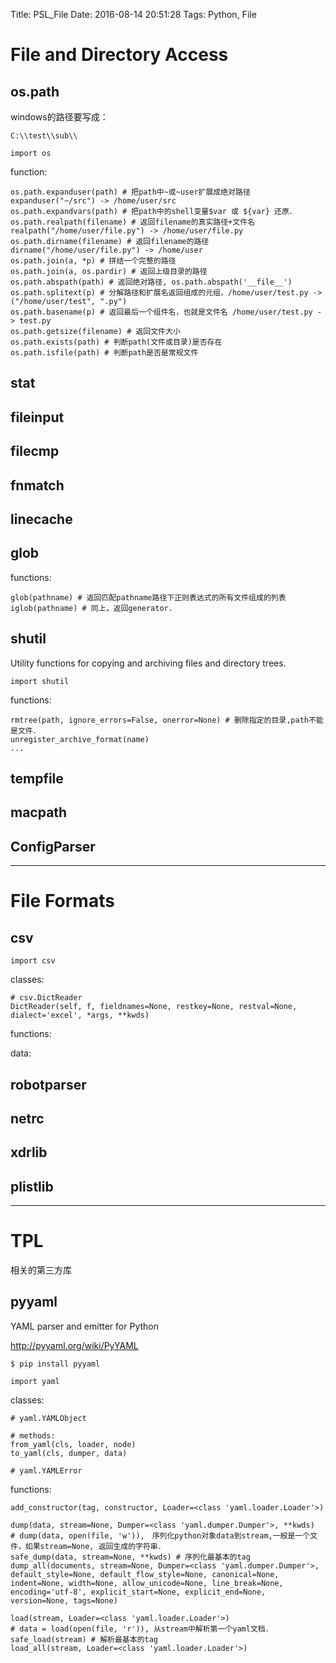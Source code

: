 Title: PSL_File
Date: 2016-08-14 20:51:28
Tags: Python, File



# File and Directory Access

## os.path

windows的路径要写成：

    C:\\test\\sub\\

    import os

function:

    os.path.expanduser(path) # 把path中~或~user扩展成绝对路径 expanduser("~/src") -> /home/user/src
    os.path.expandvars(path) # 把path中的shell变量$var 或 ${var} 还原．
    os.path.realpath(filename) # 返回filename的真实路径+文件名 realpath("/home/user/file.py") -> /home/user/file.py
    os.path.dirname(filename) # 返回filename的路径 dirname("/home/user/file.py") -> /home/user
    os.path.join(a, *p) # 拼结一个完整的路径　
    os.path.join(a, os.pardir) # 返回上级目录的路径
    os.path.abspath(path) # 返回绝对路径, os.path.abspath('__file__')
    os.path.splitext(p) # 分解路径和扩展名返回组成的元组，/home/user/test.py -> ("/home/user/test", ".py")
    os.path.basename(p) # 返回最后一个组件名，也就是文件名 /home/user/test.py -> test.py
    os.path.getsize(filename) # 返回文件大小
    os.path.exists(path) # 判断path(文件或目录)是否存在
    os.path.isfile(path) # 判断path是否是常规文件

## stat

## fileinput

## filecmp

## fnmatch

## linecache

## glob

functions:

    glob(pathname) # 返回匹配pathname路径下正则表达式的所有文件组成的列表
    iglob(pathname) # 同上，返回generator.

## shutil

Utility functions for copying and archiving files and directory trees.

    import shutil

functions:

    rmtree(path, ignore_errors=False, onerror=None) # 删除指定的目录,path不能是文件．
    unregister_archive_format(name)
    ...

## tempfile

## macpath

## ConfigParser

***

# File Formats

## csv

    import csv

classes:

    # csv.DictReader
    DictReader(self, f, fieldnames=None, restkey=None, restval=None, dialect='excel', *args, **kwds)

functions:

data:

## robotparser

## netrc

## xdrlib

## plistlib

***

# TPL

相关的第三方库

## pyyaml

YAML parser and emitter for Python

<http://pyyaml.org/wiki/PyYAML>

    $ pip install pyyaml

    import yaml

classes:

    # yaml.YAMLObject

    # methods:
    from_yaml(cls, loader, node)
    to_yaml(cls, dumper, data)

    # yaml.YAMLError

functions:

    add_constructor(tag, constructor, Loader=<class 'yaml.loader.Loader'>)

    dump(data, stream=None, Dumper=<class 'yaml.dumper.Dumper'>, **kwds)
    # dump(data, open(file, 'w')),　序列化python对象data到stream,一般是一个文件，如果stream=None, 返回生成的字符串．
    safe_dump(data, stream=None, **kwds) # 序列化最基本的tag
    dump_all(documents, stream=None, Dumper=<class 'yaml.dumper.Dumper'>, default_style=None, default_flow_style=None, canonical=None, indent=None, width=None, allow_unicode=None, line_break=None, encoding='utf-8', explicit_start=None, explicit_end=None, version=None, tags=None)

    load(stream, Loader=<class 'yaml.loader.Loader'>)
    # data = load(open(file, 'r')), 从stream中解析第一个yaml文档．
    safe_load(stream) # 解析最基本的tag
    load_all(stream, Loader=<class 'yaml.loader.Loader'>)

